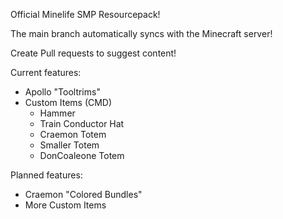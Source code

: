 Official Minelife SMP Resourcepack!

The main branch automatically syncs with the Minecraft server!

Create Pull requests to suggest content!

Current features:
- Apollo "Tooltrims"
- Custom Items (CMD)
    - Hammer
    - Train Conductor Hat
    - Craemon Totem
    - Smaller Totem
    - DonCoaleone Totem
      
      
Planned features:
- Craemon "Colored Bundles"
- More Custom Items
